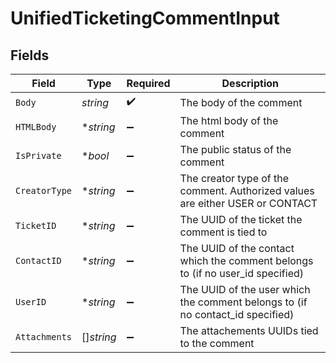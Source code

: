 # UnifiedTicketingCommentInput


## Fields

| Field                                                                          | Type                                                                           | Required                                                                       | Description                                                                    |
| ------------------------------------------------------------------------------ | ------------------------------------------------------------------------------ | ------------------------------------------------------------------------------ | ------------------------------------------------------------------------------ |
| `Body`                                                                         | *string*                                                                       | :heavy_check_mark:                                                             | The body of the comment                                                        |
| `HTMLBody`                                                                     | **string*                                                                      | :heavy_minus_sign:                                                             | The html body of the comment                                                   |
| `IsPrivate`                                                                    | **bool*                                                                        | :heavy_minus_sign:                                                             | The public status of the comment                                               |
| `CreatorType`                                                                  | **string*                                                                      | :heavy_minus_sign:                                                             | The creator type of the comment. Authorized values are either USER or CONTACT  |
| `TicketID`                                                                     | **string*                                                                      | :heavy_minus_sign:                                                             | The UUID of the ticket the comment is tied to                                  |
| `ContactID`                                                                    | **string*                                                                      | :heavy_minus_sign:                                                             | The UUID of the contact which the comment belongs to (if no user_id specified) |
| `UserID`                                                                       | **string*                                                                      | :heavy_minus_sign:                                                             | The UUID of the user which the comment belongs to (if no contact_id specified) |
| `Attachments`                                                                  | []*string*                                                                     | :heavy_minus_sign:                                                             | The attachements UUIDs tied to the comment                                     |